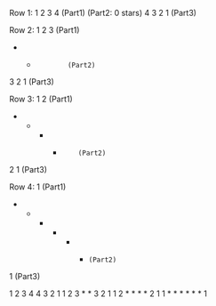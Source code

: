 Row 1:
1 2 3 4         (Part1)
                (Part2: 0 stars)
4 3 2 1         (Part3)

Row 2:
1 2 3           (Part1)
* *             (Part2)
3 2 1           (Part3)

Row 3:
1 2             (Part1)
* * * *         (Part2)
2 1             (Part3)

Row 4:
1               (Part1)
* * * * * *     (Part2)
1               (Part3)

1 2 3 4 4 3 2 1
1 2 3 * * 3 2 1
1 2 * * * * 2 1
1 * * * * * * 1
